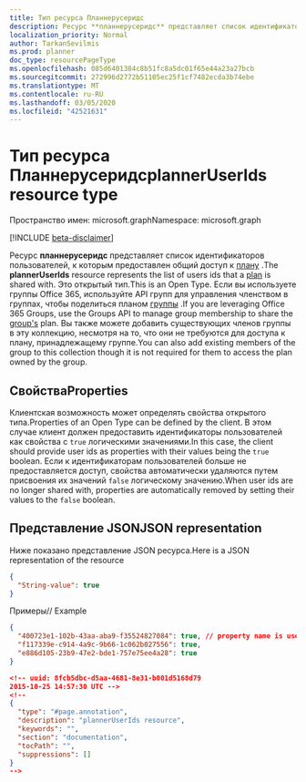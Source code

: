 ```yaml
---
title: Тип ресурса Планнерусеридс
description: Ресурс **планнерусеридс** представляет список идентификаторов пользователей, к которым предоставлен общий доступ к плану. Это открытый тип. Если вы используете группы Office 365, используйте API групп для управления членством в группах, чтобы поделиться планом группы. Вы также можете добавить существующих членов группы в эту коллекцию, несмотря на то, что они не требуются для доступа к плану, принадлежащему группе.
localization_priority: Normal
author: TarkanSevilmis
ms.prod: planner
doc_type: resourcePageType
ms.openlocfilehash: 085d6401384c8b51fc8a5dc01f65e44a23a27bcb
ms.sourcegitcommit: 272996d2772b51105ec25f1cf7482ecda3b74ebe
ms.translationtype: MT
ms.contentlocale: ru-RU
ms.lasthandoff: 03/05/2020
ms.locfileid: "42521631"
---
```

# <a name="planneruserids-resource-type"></a><span data-ttu-id="03fc9-106">Тип ресурса Планнерусеридс</span><span class="sxs-lookup"><span data-stu-id="03fc9-106">plannerUserIds resource type</span></span>

<span data-ttu-id="03fc9-107">Пространство имен: microsoft.graph</span><span class="sxs-lookup"><span data-stu-id="03fc9-107">Namespace: microsoft.graph</span></span>

[!INCLUDE [beta-disclaimer](../../includes/beta-disclaimer.md)]

<span data-ttu-id="03fc9-108">Ресурс **планнерусеридс** представляет список идентификаторов пользователей, к которым предоставлен общий доступ к [плану](plannerplan.md) .</span><span class="sxs-lookup"><span data-stu-id="03fc9-108">The **plannerUserIds** resource represents the list of users ids that a [plan](plannerplan.md) is shared with.</span></span> <span data-ttu-id="03fc9-109">Это открытый тип.</span><span class="sxs-lookup"><span data-stu-id="03fc9-109">This is an Open Type.</span></span> <span data-ttu-id="03fc9-110">Если вы используете группы Office 365, используйте API групп для управления членством в группах, чтобы поделиться планом [группы](group.md) .</span><span class="sxs-lookup"><span data-stu-id="03fc9-110">If you are leveraging Office 365 Groups, use the Groups API to manage group membership to share the [group's](group.md) plan.</span></span> <span data-ttu-id="03fc9-111">Вы также можете добавить существующих членов группы в эту коллекцию, несмотря на то, что они не требуются для доступа к плану, принадлежащему группе.</span><span class="sxs-lookup"><span data-stu-id="03fc9-111">You can also add existing members of the group to this collection though it is not required for them to access the plan owned by the group.</span></span>


## <a name="properties"></a><span data-ttu-id="03fc9-112">Свойства</span><span class="sxs-lookup"><span data-stu-id="03fc9-112">Properties</span></span>
<span data-ttu-id="03fc9-113">Клиентская возможность может определять свойства открытого типа.</span><span class="sxs-lookup"><span data-stu-id="03fc9-113">Properties of an Open Type can be defined by the client.</span></span> <span data-ttu-id="03fc9-114">В этом случае клиент должен предоставить идентификаторы пользователей как свойства с `true` логическими значениями.</span><span class="sxs-lookup"><span data-stu-id="03fc9-114">In this case, the client should provide user ids as properties with their values being the `true` boolean.</span></span> <span data-ttu-id="03fc9-115">Если к идентификаторам пользователей больше не предоставляется доступ, свойства автоматически удаляются путем присвоения их значений `false` логическому значению.</span><span class="sxs-lookup"><span data-stu-id="03fc9-115">When user ids are no longer shared with, properties are automatically removed by setting their values to the `false` boolean.</span></span>


## <a name="json-representation"></a><span data-ttu-id="03fc9-116">Представление JSON</span><span class="sxs-lookup"><span data-stu-id="03fc9-116">JSON representation</span></span>

<span data-ttu-id="03fc9-117">Ниже показано представление JSON ресурса.</span><span class="sxs-lookup"><span data-stu-id="03fc9-117">Here is a JSON representation of the resource</span></span>

<!-- {
  "blockType": "resource",
  "optionalProperties": [

  ],
  "@odata.type": "microsoft.graph.plannerUserIds"
}-->

```json
{
  "String-value": true
}
```

<span data-ttu-id="03fc9-118">Примеры</span><span class="sxs-lookup"><span data-stu-id="03fc9-118">// Example</span></span>
```json
{
  "400723e1-102b-43aa-aba9-f35524827084": true, // property name is user id
  "f117339e-c914-4a9c-9b66-1c062b027556": true,
  "e886d105-23b9-47e2-bde1-757e75ee4a28": true
}

<!-- uuid: 8fcb5dbc-d5aa-4681-8e31-b001d5168d79
2015-10-25 14:57:30 UTC -->
<!--
{
  "type": "#page.annotation",
  "description": "plannerUserIds resource",
  "keywords": "",
  "section": "documentation",
  "tocPath": "",
  "suppressions": []
}
-->
